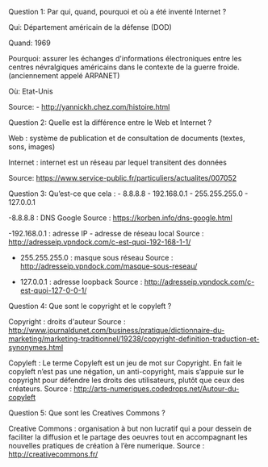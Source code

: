 Question 1:
Par qui, quand, pourquoi et où a été inventé Internet ?

Qui: Département américain de la défense (DOD)

Quand: 1969

Pourquoi: assurer les échanges d'informations électroniques entre les centres névralgiques américains dans le contexte de la guerre froide. (anciennement appelé ARPANET)

Où: Etat-Unis

Source: - http://yannickh.chez.com/histoire.html

Question 2:
Quelle est la différence entre le Web et Internet ?

Web : système de publication et de consultation de documents (textes, sons, images) 

Internet : internet est un réseau par lequel transitent des données

Source: https://www.service-public.fr/particuliers/actualites/007052

Question 3:
Qu’est-ce que cela :
	- 8.8.8.8
	- 192.168.0.1
	- 255.255.255.0
	- 127.0.0.1

-8.8.8.8 : DNS Google
Source : https://korben.info/dns-google.html

-192.168.0.1 : adresse IP - adresse de réseau local
Source : http://adresseip.vpndock.com/c-est-quoi-192-168-1-1/ 

- 255.255.255.0 : masque sous réseau
Source : http://adresseip.vpndock.com/masque-sous-reseau/

- 127.0.0.1 : adresse loopback
Source : http://adresseip.vpndock.com/c-est-quoi-127-0-0-1/ 

Question 4:
Que sont le copyright et le copyleft ?

Copyright : droits d'auteur
Source : http://www.journaldunet.com/business/pratique/dictionnaire-du-marketing/marketing-traditionnel/19238/copyright-definition-traduction-et-synonymes.html

Copyleft : Le terme Copyleft est un jeu de mot sur Copyright. En fait le copyleft n’est pas une négation, un anti-copyright, mais s’appuie sur le copyright pour défendre les droits des utilisateurs, plutôt que ceux des créateurs.
Source : http://arts-numeriques.codedrops.net/Autour-du-copyleft

Question 5:
Que sont les Creatives Commons ?

Creative Commons : organisation à but non lucratif qui a pour dessein de faciliter la diffusion et le partage des oeuvres tout en accompagnant les nouvelles pratiques de création à l’ère numerique.
Source : http://creativecommons.fr/



